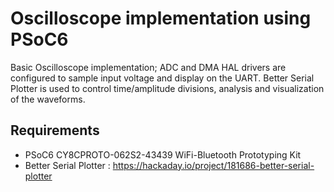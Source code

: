 # Oscilloscope implementation using PSoC6
Basic Oscilloscope implementation; ADC and DMA HAL drivers are configured to sample input voltage and display on the UART. Better Serial Plotter is used to control time/amplitude divisions, analysis and visualization of the waveforms.

## Requirements

- PSoC6 CY8CPROTO-062S2-43439 WiFi-Bluetooth Prototyping Kit
- Better Serial Plotter : https://hackaday.io/project/181686-better-serial-plotter
